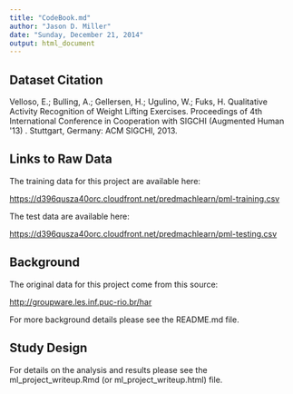 ```yaml
---
title: "CodeBook.md"
author: "Jason D. Miller"
date: "Sunday, December 21, 2014"
output: html_document
---
```


## Dataset Citation
Velloso, E.; Bulling, A.; Gellersen, H.; Ugulino, W.; Fuks, H. Qualitative Activity Recognition of Weight Lifting Exercises. Proceedings of 4th International Conference in Cooperation with SIGCHI (Augmented Human '13) . Stuttgart, Germany: ACM SIGCHI, 2013.

## Links to Raw Data
The training data for this project are available here: 

https://d396qusza40orc.cloudfront.net/predmachlearn/pml-training.csv

The test data are available here: 

https://d396qusza40orc.cloudfront.net/predmachlearn/pml-testing.csv

## Background 
The original data for this project come from this source: 

http://groupware.les.inf.puc-rio.br/har 

For more background details please see the README.md file.

## Study Design
For details on the analysis and results please see the ml_project_writeup.Rmd (or ml_project_writeup.html) file.